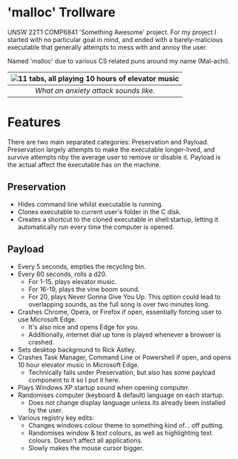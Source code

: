 # 'malloc' Trollware

UNSW 22T1 COMP6841 'Something Awesome' project. For my project I started with no particular goal in mind, and ended with a barely-malicious executable that generally attempts to mess with and annoy the user.

Named 'malloc' due to various CS related puns around my name (Mal-achi).

| ![11 tabs, all playing 10 hours of elevator music](https://media.discordapp.net/attachments/825171172982521876/962269144454148106/unknown.png?width=940&height=527) |
|:--:| 
| *What an anxiety attack sounds like.* |

# Features

There are two main separated categories: Preservation and Payload. Preservation largely attempts to make the executable longer-lived, and survive attempts nby the average user to remove or disable it. Payload is the actual affect the executable has on the machine.

## Preservation
- Hides command line whilst executable is running.
- Clones executable to current user's folder in the C disk.
- Creates a shortcut to the cloned executable in shell:startup, letting it automatically run every time the computer is opened.

## Payload
- Every 5 seconds, empties the recycling bin.
- Every 60 seconds, rolls a d20.
  - For 1-15, plays elevator music.
  - For 16-19, plays the vine boom sound.
  - For 20, plays Never Gonna Give You Up. This option could lead to overlapping sounds, as the full song is over two minutes long.
- Crashes Chrome, Opera, or Firefox if open, essentially forcing user to use Microsoft Edge.
  - It's also nice and opens Edge for you.
  - Additionally, internet dial up tone is played whenever a browser is crashed.
- Sets desktop background to Rick Astley.
- Crashes Task Manager, Command Line or Powershell if open, and opens 10 hour elevator music in Microsoft Edge.
  - Technically falls under Preservation, but also has some payload component to it so I put it here.
- Plays Windows XP startup sound when opening computer.
- Randomises computer (keyboard & default) language on each startup.
  - Does not change display language unless its already been installed by the user.
- Various registry key edits:
  - Changes windows colour theme to something kind of... off putting.
  - Randomises window & text colours, as well as highlighting text colours. Doesn't affect all applications.
  - Slowly makes the mouse cursor bigger.


